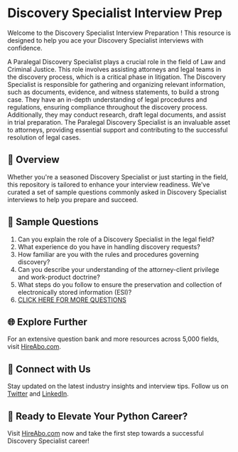 # Discovery Specialist Interview Prep

Welcome to the Discovery Specialist Interview Preparation ! This resource is designed to help you ace your Discovery Specialist interviews with confidence.

A Paralegal Discovery Specialist plays a crucial role in the field of Law and Criminal Justice. This role involves assisting attorneys and legal teams in the discovery process, which is a critical phase in litigation. The Discovery Specialist is responsible for gathering and organizing relevant information, such as documents, evidence, and witness statements, to build a strong case. They have an in-depth understanding of legal procedures and regulations, ensuring compliance throughout the discovery process. Additionally, they may conduct research, draft legal documents, and assist in trial preparation. The Paralegal Discovery Specialist is an invaluable asset to attorneys, providing essential support and contributing to the successful resolution of legal cases.

## 🚀 Overview

Whether you're a seasoned Discovery Specialist or just starting in the field, this repository is tailored to enhance your interview readiness. We've curated a set of sample questions commonly asked in Discovery Specialist interviews to help you prepare and succeed.

## 📝 Sample Questions

1. Can you explain the role of a Discovery Specialist in the legal field?
2. What experience do you have in handling discovery requests?
3. How familiar are you with the rules and procedures governing discovery?
4. Can you describe your understanding of the attorney-client privilege and work-product doctrine?
5. What steps do you follow to ensure the preservation and collection of electronically stored information (ESI)?
6. [CLICK HERE FOR MORE QUESTIONS](https://hireabo.com/job/9_2_39/Discovery%20Specialist)

## 🌐 Explore Further

For an extensive question bank and more resources across 5,000 fields, visit [HireAbo.com](https://www.hireabo.com).

## 📱 Connect with Us

Stay updated on the latest industry insights and interview tips. Follow us on [Twitter](https://twitter.com/hireabo) and [LinkedIn](https://www.linkedin.com/in/hire-abo-3609972a8/).

## 🚀 Ready to Elevate Your Python Career?

Visit [HireAbo.com](https://www.hireabo.com) now and take the first step towards a successful Discovery Specialist career!